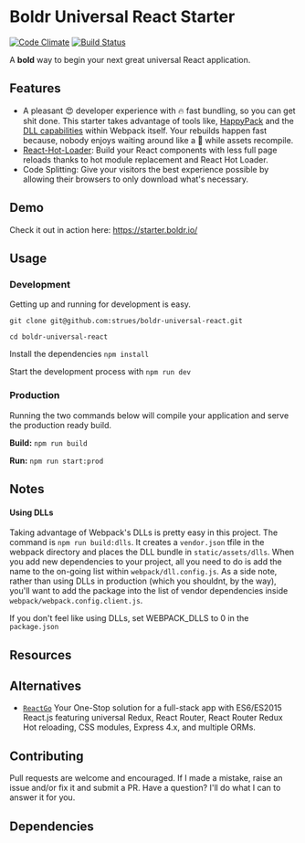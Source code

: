 # Boldr Universal React Starter  
[![Code Climate](https://codeclimate.com/github/strues/boldr-universal-react/badges/gpa.svg)](https://codeclimate.com/github/strues/boldr-universal-react)  [![Build Status](https://travis-ci.org/strues/boldr-universal-react.svg?branch=master)](https://travis-ci.org/strues/boldr-universal-react)

A **bold** way to begin your next great universal React application.

## Features
- A pleasant 😍 developer experience with 🔥 fast bundling, so you can get shit done. This starter takes advantage of tools like, [HappyPack](https://github.com/amireh/happypack) and the [DLL capabilities](http://webpack.github.io/docs/list-of-plugins.html#dllplugin) within Webpack itself. Your rebuilds happen fast because, nobody enjoys waiting around like a  🐢  while assets recompile.
- [React-Hot-Loader](https://github.com/gaearon/react-hot-loader): Build your React components with less full page reloads thanks to hot module replacement and React Hot Loader.
- Code Splitting: Give your visitors the best experience possible by allowing their browsers to only download what's necessary.

## Demo

Check it out in action here: https://starter.boldr.io/

## Usage

### Development
Getting up and running for development is easy.

`git clone git@github.com:strues/boldr-universal-react.git`

`cd boldr-universal-react`

Install the dependencies `npm install`

Start the development process with `npm run dev`

### Production
Running the two commands below will compile your application and serve the production ready build.

**Build:** `npm run build`

**Run:** `npm run start:prod`

## Notes
#### Using DLLs
Taking advantage of Webpack's DLLs is pretty easy in this project. The command is `npm run build:dlls`. It creates a `vendor.json` tfile in the webpack directory and places the DLL bundle in `static/assets/dlls`. When you add new dependencies to your project, all you need to do is add the name to the on-going list within `webpack/dll.config.js`. As a side note, rather than using DLLs in production (which you shouldnt, by the way), you'll want to add the package into the list of vendor dependencies inside `webpack/webpack.config.client.js`.

If you don't feel like using DLLs, set WEBPACK_DLLS to 0 in the `package.json`

## Resources


## Alternatives
- [`ReactGo`](https://github.com/reactGo/reactGo)
Your One-Stop solution for a full-stack app with ES6/ES2015 React.js featuring universal Redux, React Router, React Router Redux Hot reloading, CSS modules, Express 4.x, and multiple ORMs.



## Contributing
Pull requests are welcome and encouraged. If I made a mistake, raise an issue and/or fix it and submit a PR. Have a question? I'll do what I can to answer it for you.

## Dependencies
